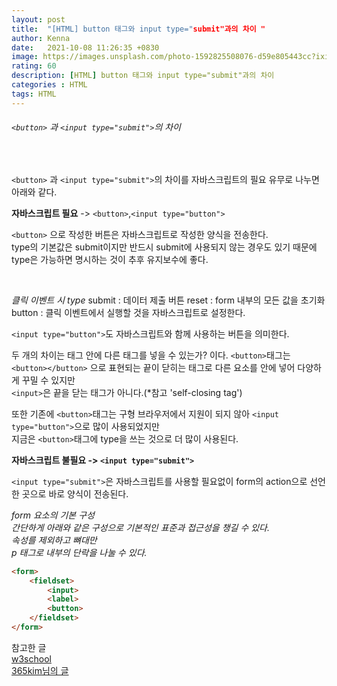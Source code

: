 ```yaml
---
layout: post
title:  "[HTML] button 태그와 input type="submit"과의 차이 "
author: Kenna
date:   2021-10-08 11:26:35 +0830
image: https://images.unsplash.com/photo-1592825508076-d59e805443cc?ixid=MnwxMjA3fDB8MHxzZWFyY2h8OTh8fGNvb2tpZXN8ZW58MHx8MHx8&ixlib=rb-1.2.1&auto=format&fit=crop&w=500&q=60
rating: 60
description: [HTML] button 태그와 input type="submit"과의 차이
categories : HTML
tags: HTML
---
```


###### `<button>` 과 `<input type="submit">`의 차이

<br>

`<button>` 과 `<input type="submit">`의 차이를 자바스크립트의 필요 유무로 나누면 아래와 같다. 
<br>


**자바스크립트 필요** -> `<button>`,`<input type="button">`
<br>

`<button>` 으로 작성한 버튼은 자바스크립트로 작성한 양식을 전송한다.  
type의 기본값은 submit이지만 반드시 submit에 사용되지 않는 경우도 있기 때문에 type은 가능하면 명시하는 것이 추후 유지보수에 좋다.  

<br>

*클릭 이벤트 시 type*
submit : 데이터 제출 버튼
reset : form 내부의 모든 값을 초기화
button : 클릭 이벤트에서 실행할 것을 자바스크립트로 설정한다.


`<input type="button">`도 자바스크립트와 함께 사용하는 버튼을 의미한다.

두 개의 차이는 태그 안에 다른 태그를 넣을 수 있는가? 이다.
`<button>`태그는 `<button></button>` 으로 표현되는 끝이 닫히는 태그로 다른 요소를 안에 넣어 다양하게 꾸밀 수 있지만  
`<input>`은 끝을 닫는 태그가 아니다.(*참고 'self-closing tag')
<br>

또한 기존에 `<button>`태그는 구형 브라우저에서 지원이 되지 않아 `<input type="button">`으로 많이 사용되었지만   
지금은 `<button>`태그에 type을 쓰는 것으로 더 많이 사용된다.  


**자바스크립트 불필요 -> `<input type="submit">`**
<br>

`<input type="submit">`은 자바스크립트를 사용할 필요없이 form의 action으로 선언한 곳으로 바로 양식이 전송된다.  


*form 요소의 기본 구성*  
*간단하게 아래와 같은 구성으로 기본적인 표준과 접근성을 챙길 수 있다.*  
*속성를 제외하고 뼈대만*  
*p 태그로 내부의 단락을 나눌 수 있다.*
 

```html
<form>
    <fieldset>
        <input>
        <label>
        <button>
    </fieldset>
</form>
```

참고한 글  
[w3school]('https://www.w3schools.com/TAGS/att_input_type_button.asp')  
[365kim님의 글]('https://365kim.tistory.com/64')

